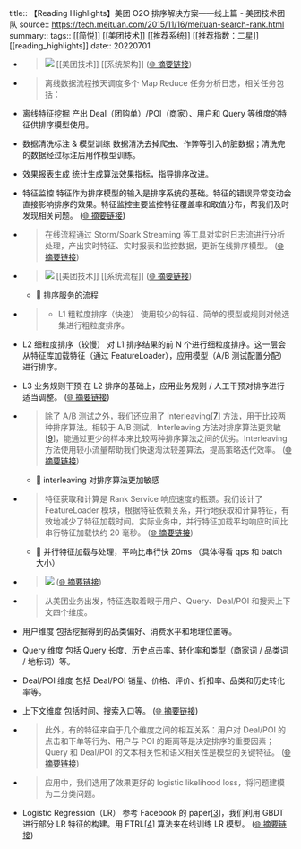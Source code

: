 title:: 【Reading Highlights】美团 O2O 排序解决方案——线上篇 - 美团技术团队
source:: https://tech.meituan.com/2015/11/16/meituan-search-rank.html
summary:: 
tags:: [[简悦]] [[美团技术]]  [[推荐系统]]  [[推荐指数：二星]]   [[reading_highlights]]
date:: 20220701  

- > ![](https://awps-assets.meituan.net/mit-x/blog-images-bundle-2015/13b26417.png) [[美团技术]]  [[系统架构]]   ([🌐 摘要链接](https://tech.meituan.com/2015/11/16/meituan-search-rank.html#js_content:~:text=https://awps-assets.meituan.net/mit-x/blog-images-bundle-2015/13b26417.png))

- > 离线数据流程按天调度多个 Map Reduce 任务分析日志，相关任务包括：

*   离线特征挖掘 产出 Deal（团购单）/POI（商家）、用户和 Query 等维度的特征供排序模型使用。
    
*   数据清洗标注 & 模型训练 数据清洗去掉爬虫、作弊等引入的脏数据；清洗完的数据经过标注后用作模型训练。
    
*   效果报表生成 统计生成算法效果指标，指导排序改进。
    
*   特征监控 特征作为排序模型的输入是排序系统的基础。特征的错误异常变动会直接影响排序的效果。特征监控主要监控特征覆盖率和取值分布，帮我们及时发现相关问题。  ([🌐 摘要链接](https://tech.meituan.com/2015/11/16/meituan-search-rank.html#js_content:~:text=%E7%A6%BB%E7%BA%BF%E6%95%B0%E6%8D%AE%E6%B5%81%E7%A8%8B%E6%8C%89%E5%A4%A9%E8%B0%83%E5%BA%A6%E5%A4%9A%E4%B8%AA%20Map%20Reduce%20%E4%BB%BB%E5%8A%A1%E5%88%86%E6%9E%90%E6%97%A5%E5%BF%97%EF%BC%8C%E7%9B%B8%E5%85%B3%E4%BB%BB%E5%8A%A1%E5%8C%85%E6%8B%AC%EF%BC%9A%E7%A6%BB%E7%BA%BF%E7%89%B9%E5%BE%81%E6%8C%96%E6%8E%98%20%E4%BA%A7%E5%87%BA%20Deal%EF%BC%88%E5%9B%A2%E8%B4%AD%E5%8D%95%EF%BC%89/POI%EF%BC%88%E5%95%86%E5%AE%B6%EF%BC%89%E3%80%81%E7%94%A8%E6%88%B7%E5%92%8C%20Query%20%E7%AD%89%E7%BB%B4%E5%BA%A6%E7%9A%84%E7%89%B9%E5%BE%81%E4%BE%9B%E6%8E%92%E5%BA%8F%E6%A8%A1%E5%9E%8B%E4%BD%BF%E7%94%A8%E3%80%82%E6%95%B0%E6%8D%AE%E6%B8%85%E6%B4%97%E6%A0%87%E6%B3%A8%20&%20%E6%A8%A1%E5%9E%8B%E8%AE%AD%E7%BB%83%20%E6%95%B0%E6%8D%AE%E6%B8%85%E6%B4%97%E5%8E%BB%E6%8E%89%E7%88%AC%E8%99%AB%E3%80%81%E4%BD%9C%E5%BC%8A%E7%AD%89%E5%BC%95%E5%85%A5%E7%9A%84%E8%84%8F%E6%95%B0%E6%8D%AE%EF%BC%9B%E6%B8%85%E6%B4%97%E5%AE%8C%E7%9A%84%E6%95%B0%E6%8D%AE%E7%BB%8F%E8%BF%87%E6%A0%87%E6%B3%A8%E5%90%8E%E7%94%A8%E4%BD%9C%E6%A8%A1%E5%9E%8B%E8%AE%AD%E7%BB%83%E3%80%82%E6%95%88%E6%9E%9C%E6%8A%A5%E8%A1%A8%E7%94%9F%E6%88%90%20%E7%BB%9F%E8%AE%A1%E7%94%9F%E6%88%90%E7%AE%97%E6%B3%95%E6%95%88%E6%9E%9C%E6%8C%87%E6%A0%87%EF%BC%8C%E6%8C%87%E5%AF%BC%E6%8E%92%E5%BA%8F%E6%94%B9%E8%BF%9B%E3%80%82%E7%89%B9%E5%BE%81%E7%9B%91%E6%8E%A7%20%E7%89%B9%E5%BE%81%E4%BD%9C%E4%B8%BA%E6%8E%92%E5%BA%8F%E6%A8%A1%E5%9E%8B%E7%9A%84%E8%BE%93%E5%85%A5%E6%98%AF%E6%8E%92%E5%BA%8F%E7%B3%BB%E7%BB%9F%E7%9A%84%E5%9F%BA%E7%A1%80%E3%80%82%E7%89%B9%E5%BE%81%E7%9A%84%E9%94%99%E8%AF%AF%E5%BC%82%E5%B8%B8%E5%8F%98%E5%8A%A8%E4%BC%9A%E7%9B%B4%E6%8E%A5%E5%BD%B1%E5%93%8D%E6%8E%92%E5%BA%8F%E7%9A%84%E6%95%88%E6%9E%9C%E3%80%82%E7%89%B9%E5%BE%81%E7%9B%91%E6%8E%A7%E4%B8%BB%E8%A6%81%E7%9B%91%E6%8E%A7%E7%89%B9%E5%BE%81%E8%A6%86%E7%9B%96%E7%8E%87%E5%92%8C%E5%8F%96%E5%80%BC%E5%88%86%E5%B8%83%EF%BC%8C%E5%B8%AE%E6%88%91%E4%BB%AC%E5%8F%8A%E6%97%B6%E5%8F%91%E7%8E%B0%E7%9B%B8%E5%85%B3%E9%97%AE%E9%A2%98%E3%80%82))

- > 在线流程通过 Storm/Spark Streaming 等工具对实时日志流进行分析处理，产出实时特征、实时报表和监控数据，更新在线排序模型。  ([🌐 摘要链接](https://tech.meituan.com/2015/11/16/meituan-search-rank.html#js_content:~:text=%E5%9C%A8%E7%BA%BF%E6%B5%81%E7%A8%8B%E9%80%9A%E8%BF%87%20Storm/Spark%20Streaming%20%E7%AD%89%E5%B7%A5%E5%85%B7%E5%AF%B9%E5%AE%9E%E6%97%B6%E6%97%A5%E5%BF%97%E6%B5%81%E8%BF%9B%E8%A1%8C%E5%88%86%E6%9E%90%E5%A4%84%E7%90%86%EF%BC%8C%E4%BA%A7%E5%87%BA%E5%AE%9E%E6%97%B6%E7%89%B9%E5%BE%81%E3%80%81%E5%AE%9E%E6%97%B6%E6%8A%A5%E8%A1%A8%E5%92%8C%E7%9B%91%E6%8E%A7%E6%95%B0%E6%8D%AE%EF%BC%8C%E6%9B%B4%E6%96%B0%E5%9C%A8%E7%BA%BF%E6%8E%92%E5%BA%8F%E6%A8%A1%E5%9E%8B%E3%80%82))

- > ![](https://awps-assets.meituan.net/mit-x/blog-images-bundle-2015/fb6373c5.png) [[美团技术]]  [[系统流程]]   ([🌐 摘要链接](https://tech.meituan.com/2015/11/16/meituan-search-rank.html#js_content:~:text=https://awps-assets.meituan.net/mit-x/blog-images-bundle-2015/fb6373c5.png))
  - 📝 排序服务的流程

- > *   L1 粗粒度排序（快速） 使用较少的特征、简单的模型或规则对候选集进行粗粒度排序。
    
*   L2 细粒度排序（较慢） 对 L1 排序结果的前 N 个进行细粒度排序。这一层会从特征库加载特征（通过 FeatureLoader），应用模型（A/B 测试配置分配）进行排序。
    
*   L3 业务规则干预 在 L2 排序的基础上，应用业务规则 / 人工干预对排序进行适当调整。  ([🌐 摘要链接](https://tech.meituan.com/2015/11/16/meituan-search-rank.html#js_content:~:text=L1%20%E7%B2%97%E7%B2%92%E5%BA%A6%E6%8E%92%E5%BA%8F%EF%BC%88%E5%BF%AB%E9%80%9F%EF%BC%89%20%E4%BD%BF%E7%94%A8%E8%BE%83%E5%B0%91%E7%9A%84%E7%89%B9%E5%BE%81%E3%80%81%E7%AE%80%E5%8D%95%E7%9A%84%E6%A8%A1%E5%9E%8B%E6%88%96%E8%A7%84%E5%88%99%E5%AF%B9%E5%80%99%E9%80%89%E9%9B%86%E8%BF%9B%E8%A1%8C%E7%B2%97%E7%B2%92%E5%BA%A6%E6%8E%92%E5%BA%8F%E3%80%82L2%20%E7%BB%86%E7%B2%92%E5%BA%A6%E6%8E%92%E5%BA%8F%EF%BC%88%E8%BE%83%E6%85%A2%EF%BC%89%20%E5%AF%B9%20L1%20%E6%8E%92%E5%BA%8F%E7%BB%93%E6%9E%9C%E7%9A%84%E5%89%8D%20N%20%E4%B8%AA%E8%BF%9B%E8%A1%8C%E7%BB%86%E7%B2%92%E5%BA%A6%E6%8E%92%E5%BA%8F%E3%80%82%E8%BF%99%E4%B8%80%E5%B1%82%E4%BC%9A%E4%BB%8E%E7%89%B9%E5%BE%81%E5%BA%93%E5%8A%A0%E8%BD%BD%E7%89%B9%E5%BE%81%EF%BC%88%E9%80%9A%E8%BF%87%20FeatureLoader%EF%BC%89%EF%BC%8C%E5%BA%94%E7%94%A8%E6%A8%A1%E5%9E%8B%EF%BC%88A/B%20%E6%B5%8B%E8%AF%95%E9%85%8D%E7%BD%AE%E5%88%86%E9%85%8D%EF%BC%89%E8%BF%9B%E8%A1%8C%E6%8E%92%E5%BA%8F%E3%80%82L3%20%E4%B8%9A%E5%8A%A1%E8%A7%84%E5%88%99%E5%B9%B2%E9%A2%84%20%E5%9C%A8%20L2%20%E6%8E%92%E5%BA%8F%E7%9A%84%E5%9F%BA%E7%A1%80%E4%B8%8A%EF%BC%8C%E5%BA%94%E7%94%A8%E4%B8%9A%E5%8A%A1%E8%A7%84%E5%88%99%20/%20%E4%BA%BA%E5%B7%A5%E5%B9%B2%E9%A2%84%E5%AF%B9%E6%8E%92%E5%BA%8F%E8%BF%9B%E8%A1%8C%E9%80%82%E5%BD%93%E8%B0%83%E6%95%B4%E3%80%82))

- > 除了 A/B 测试之外，我们还应用了 Interleaving[[7](#ref-7)] 方法，用于比较两种排序算法。相较于 A/B 测试，Interleaving 方法对排序算法更灵敏 [[9](#ref-9)]，能通过更少的样本来比较两种排序算法之间的优劣。Interleaving 方法使用较小流量帮助我们快速淘汰较差算法，提高策略迭代效率。  ([🌐 摘要链接](https://tech.meituan.com/2015/11/16/meituan-search-rank.html#js_content:~:text=%E9%99%A4%E4%BA%86%20A/B%20%E6%B5%8B%E8%AF%95%E4%B9%8B%E5%A4%96%EF%BC%8C%E6%88%91%E4%BB%AC%E8%BF%98%E5%BA%94%E7%94%A8%E4%BA%86%20Interleaving%5B7%5D%20%E6%96%B9%E6%B3%95%EF%BC%8C%E7%94%A8%E4%BA%8E%E6%AF%94%E8%BE%83%E4%B8%A4%E7%A7%8D%E6%8E%92%E5%BA%8F%E7%AE%97%E6%B3%95%E3%80%82%E7%9B%B8%E8%BE%83%E4%BA%8E%20A/B%20%E6%B5%8B%E8%AF%95%EF%BC%8CInterleaving%20%E6%96%B9%E6%B3%95%E5%AF%B9%E6%8E%92%E5%BA%8F%E7%AE%97%E6%B3%95%E6%9B%B4%E7%81%B5%E6%95%8F%20%5B9%5D%EF%BC%8C%E8%83%BD%E9%80%9A%E8%BF%87%E6%9B%B4%E5%B0%91%E7%9A%84%E6%A0%B7%E6%9C%AC%E6%9D%A5%E6%AF%94%E8%BE%83%E4%B8%A4%E7%A7%8D%E6%8E%92%E5%BA%8F%E7%AE%97%E6%B3%95%E4%B9%8B%E9%97%B4%E7%9A%84%E4%BC%98%E5%8A%A3%E3%80%82Interleaving%20%E6%96%B9%E6%B3%95%E4%BD%BF%E7%94%A8%E8%BE%83%E5%B0%8F%E6%B5%81%E9%87%8F%E5%B8%AE%E5%8A%A9%E6%88%91%E4%BB%AC%E5%BF%AB%E9%80%9F%E6%B7%98%E6%B1%B0%E8%BE%83%E5%B7%AE%E7%AE%97%E6%B3%95%EF%BC%8C%E6%8F%90%E9%AB%98%E7%AD%96%E7%95%A5%E8%BF%AD%E4%BB%A3%E6%95%88%E7%8E%87%E3%80%82))
  - 📝 interleaving 对排序算法更加敏感

- > 特征获取和计算是 Rank Service 响应速度的瓶颈。我们设计了 FeatureLoader 模块，根据特征依赖关系，并行地获取和计算特征，有效地减少了特征加载时间。实际业务中，并行特征加载平均响应时间比串行特征加载快约 20 毫秒。  ([🌐 摘要链接](https://tech.meituan.com/2015/11/16/meituan-search-rank.html#js_content:~:text=%E7%89%B9%E5%BE%81%E8%8E%B7%E5%8F%96%E5%92%8C%E8%AE%A1%E7%AE%97%E6%98%AF%20Rank%20Service%20%E5%93%8D%E5%BA%94%E9%80%9F%E5%BA%A6%E7%9A%84%E7%93%B6%E9%A2%88%E3%80%82%E6%88%91%E4%BB%AC%E8%AE%BE%E8%AE%A1%E4%BA%86%20FeatureLoader%20%E6%A8%A1%E5%9D%97%EF%BC%8C%E6%A0%B9%E6%8D%AE%E7%89%B9%E5%BE%81%E4%BE%9D%E8%B5%96%E5%85%B3%E7%B3%BB%EF%BC%8C%E5%B9%B6%E8%A1%8C%E5%9C%B0%E8%8E%B7%E5%8F%96%E5%92%8C%E8%AE%A1%E7%AE%97%E7%89%B9%E5%BE%81%EF%BC%8C%E6%9C%89%E6%95%88%E5%9C%B0%E5%87%8F%E5%B0%91%E4%BA%86%E7%89%B9%E5%BE%81%E5%8A%A0%E8%BD%BD%E6%97%B6%E9%97%B4%E3%80%82%E5%AE%9E%E9%99%85%E4%B8%9A%E5%8A%A1%E4%B8%AD%EF%BC%8C%E5%B9%B6%E8%A1%8C%E7%89%B9%E5%BE%81%E5%8A%A0%E8%BD%BD%E5%B9%B3%E5%9D%87%E5%93%8D%E5%BA%94%E6%97%B6%E9%97%B4%E6%AF%94%E4%B8%B2%E8%A1%8C%E7%89%B9%E5%BE%81%E5%8A%A0%E8%BD%BD%E5%BF%AB%E7%BA%A6%2020%20%E6%AF%AB%E7%A7%92%E3%80%82))
  - 📝 并行特征加载与处理，平响比串行快 20ms （具体得看 qps 和 batch 大小）

- > ![](https://awps-assets.meituan.net/mit-x/blog-images-bundle-2015/f76c476c.png)  ([🌐 摘要链接](https://tech.meituan.com/2015/11/16/meituan-search-rank.html#js_content:~:text=https://awps-assets.meituan.net/mit-x/blog-images-bundle-2015/f76c476c.png))

- > 从美团业务出发，特征选取着眼于用户、Query、Deal/POI 和搜索上下文四个维度。

*   用户维度 包括挖掘得到的品类偏好、消费水平和地理位置等。
    
*   Query 维度 包括 Query 长度、历史点击率、转化率和类型（商家词 / 品类词 / 地标词）等。
    
*   Deal/POI 维度 包括 Deal/POI 销量、价格、评价、折扣率、品类和历史转化率等。
    
*   上下文维度 包括时间、搜索入口等。  ([🌐 摘要链接](https://tech.meituan.com/2015/11/16/meituan-search-rank.html#js_content:~:text=%E4%BB%8E%E7%BE%8E%E5%9B%A2%E4%B8%9A%E5%8A%A1%E5%87%BA%E5%8F%91%EF%BC%8C%E7%89%B9%E5%BE%81%E9%80%89%E5%8F%96%E7%9D%80%E7%9C%BC%E4%BA%8E%E7%94%A8%E6%88%B7%E3%80%81Query%E3%80%81Deal/POI%20%E5%92%8C%E6%90%9C%E7%B4%A2%E4%B8%8A%E4%B8%8B%E6%96%87%E5%9B%9B%E4%B8%AA%E7%BB%B4%E5%BA%A6%E3%80%82%E7%94%A8%E6%88%B7%E7%BB%B4%E5%BA%A6%20%E5%8C%85%E6%8B%AC%E6%8C%96%E6%8E%98%E5%BE%97%E5%88%B0%E7%9A%84%E5%93%81%E7%B1%BB%E5%81%8F%E5%A5%BD%E3%80%81%E6%B6%88%E8%B4%B9%E6%B0%B4%E5%B9%B3%E5%92%8C%E5%9C%B0%E7%90%86%E4%BD%8D%E7%BD%AE%E7%AD%89%E3%80%82Query%20%E7%BB%B4%E5%BA%A6%20%E5%8C%85%E6%8B%AC%20Query%20%E9%95%BF%E5%BA%A6%E3%80%81%E5%8E%86%E5%8F%B2%E7%82%B9%E5%87%BB%E7%8E%87%E3%80%81%E8%BD%AC%E5%8C%96%E7%8E%87%E5%92%8C%E7%B1%BB%E5%9E%8B%EF%BC%88%E5%95%86%E5%AE%B6%E8%AF%8D%20/%20%E5%93%81%E7%B1%BB%E8%AF%8D%20/%20%E5%9C%B0%E6%A0%87%E8%AF%8D%EF%BC%89%E7%AD%89%E3%80%82Deal/POI%20%E7%BB%B4%E5%BA%A6%20%E5%8C%85%E6%8B%AC%20Deal/POI%20%E9%94%80%E9%87%8F%E3%80%81%E4%BB%B7%E6%A0%BC%E3%80%81%E8%AF%84%E4%BB%B7%E3%80%81%E6%8A%98%E6%89%A3%E7%8E%87%E3%80%81%E5%93%81%E7%B1%BB%E5%92%8C%E5%8E%86%E5%8F%B2%E8%BD%AC%E5%8C%96%E7%8E%87%E7%AD%89%E3%80%82%E4%B8%8A%E4%B8%8B%E6%96%87%E7%BB%B4%E5%BA%A6%20%E5%8C%85%E6%8B%AC%E6%97%B6%E9%97%B4%E3%80%81%E6%90%9C%E7%B4%A2%E5%85%A5%E5%8F%A3%E7%AD%89%E3%80%82))

- > 此外，有的特征来自于几个维度之间的相互关系：用户对 Deal/POI 的点击和下单等行为、用户与 POI 的距离等是决定排序的重要因素；Query 和 Deal/POI 的文本相关性和语义相关性是模型的关键特征。  ([🌐 摘要链接](https://tech.meituan.com/2015/11/16/meituan-search-rank.html#js_content:~:text=%E6%AD%A4%E5%A4%96%EF%BC%8C%E6%9C%89%E7%9A%84%E7%89%B9%E5%BE%81%E6%9D%A5%E8%87%AA%E4%BA%8E%E5%87%A0%E4%B8%AA%E7%BB%B4%E5%BA%A6%E4%B9%8B%E9%97%B4%E7%9A%84%E7%9B%B8%E4%BA%92%E5%85%B3%E7%B3%BB%EF%BC%9A%E7%94%A8%E6%88%B7%E5%AF%B9%20Deal/POI%20%E7%9A%84%E7%82%B9%E5%87%BB%E5%92%8C%E4%B8%8B%E5%8D%95%E7%AD%89%E8%A1%8C%E4%B8%BA%E3%80%81%E7%94%A8%E6%88%B7%E4%B8%8E%20POI%20%E7%9A%84%E8%B7%9D%E7%A6%BB%E7%AD%89%E6%98%AF%E5%86%B3%E5%AE%9A%E6%8E%92%E5%BA%8F%E7%9A%84%E9%87%8D%E8%A6%81%E5%9B%A0%E7%B4%A0%EF%BC%9BQuery%20%E5%92%8C%20Deal/POI%20%E7%9A%84%E6%96%87%E6%9C%AC%E7%9B%B8%E5%85%B3%E6%80%A7%E5%92%8C%E8%AF%AD%E4%B9%89%E7%9B%B8%E5%85%B3%E6%80%A7%E6%98%AF%E6%A8%A1%E5%9E%8B%E7%9A%84%E5%85%B3%E9%94%AE%E7%89%B9%E5%BE%81%E3%80%82))

- > 应用中，我们选用了效果更好的 logistic likelihood loss，将问题建模为二分类问题。

*   Logistic Regression（LR） 参考 Facebook 的 paper[[3](#ref-3)]，我们利用 GBDT 进行部分 LR 特征的构建。用 FTRL[[4](#ref-4)] 算法来在线训练 LR 模型。  ([🌐 摘要链接](https://tech.meituan.com/2015/11/16/meituan-search-rank.html#js_content:~:text=%E5%BA%94%E7%94%A8%E4%B8%AD%EF%BC%8C%E6%88%91%E4%BB%AC%E9%80%89%E7%94%A8%E4%BA%86%E6%95%88%E6%9E%9C%E6%9B%B4%E5%A5%BD%E7%9A%84%20logistic%20likelihood%20loss%EF%BC%8C%E5%B0%86%E9%97%AE%E9%A2%98%E5%BB%BA%E6%A8%A1%E4%B8%BA%E4%BA%8C%E5%88%86%E7%B1%BB%E9%97%AE%E9%A2%98%E3%80%82Logistic%20Regression%EF%BC%88LR%EF%BC%89%20%E5%8F%82%E8%80%83%20Facebook%20%E7%9A%84%20paper%5B3%5D%EF%BC%8C%E6%88%91%E4%BB%AC%E5%88%A9%E7%94%A8%20GBDT%20%E8%BF%9B%E8%A1%8C%E9%83%A8%E5%88%86%20LR%20%E7%89%B9%E5%BE%81%E7%9A%84%E6%9E%84%E5%BB%BA%E3%80%82%E7%94%A8%20FTRL%5B4%5D%20%E7%AE%97%E6%B3%95%E6%9D%A5%E5%9C%A8%E7%BA%BF%E8%AE%AD%E7%BB%83%20LR%20%E6%A8%A1%E5%9E%8B%E3%80%82))

